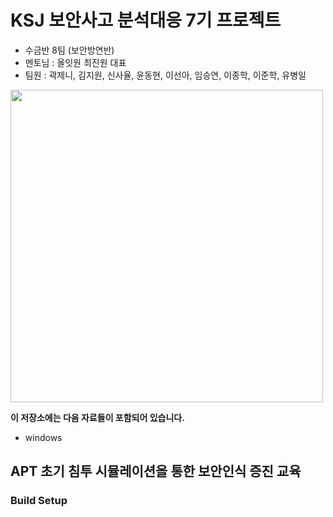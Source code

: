 # KSJ 보안사고 분석대응 7기 프로젝트
* 수금반 8팀 (보안방연반)
* 멘토님 : 올잇원 최진원 대표
* 팀원 : 곽제니, 김지원, 신사율, 윤동현, 이선아, 임승연, 이종학, 이준학, 유병일
<img src="http://kshieldjr.org/images/hrpool/logo-hrpool-hover.png" width="500" heigght="270">
<br>

**이 저장소에는 다음 자료들이 포함되어 있습니다.**

* windows 

## APT 초기 침투 시뮬레이션을 통한 보안인식 증진 교육


### Build Setup
